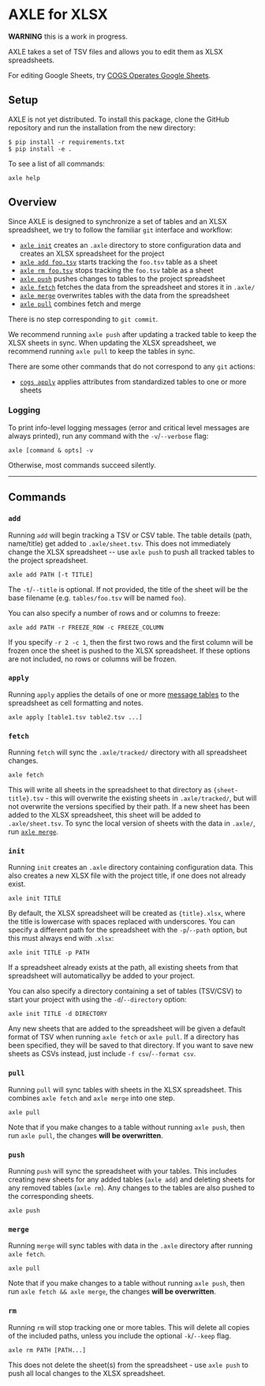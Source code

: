 # AXLE for XLSX

**WARNING** this is a work in progress.

AXLE takes a set of TSV files and allows you to edit them as XLSX spreadsheets.

For editing Google Sheets, try [COGS Operates Google Sheets](https://github.com/ontodev/cogs).

## Setup

AXLE is not yet distributed. To install this package, clone the GitHub repository and run the installation from the new directory:
```
$ pip install -r requirements.txt
$ pip install -e .
```

To see a list of all commands:
```
axle help
```

## Overview

Since AXLE is designed to synchronize a set of tables and an XLSX spreadsheet,
we try to follow the familiar `git` interface and workflow:

- [`axle init`](#init) creates an `.axle` directory to store configuration data and creates an XLSX spreadsheet for the project
- [`axle add foo.tsv`](#add) starts tracking the `foo.tsv` table as a sheet
- [`axle rm foo.tsv`](#rm) stops tracking the `foo.tsv` table as a sheet
- [`axle push`](#push) pushes changes to tables to the project spreadsheet
- [`axle fetch`](#fetch) fetches the data from the spreadsheet and stores it in `.axle/`
- [`axle merge`](#merge) overwrites tables with the data from the spreadsheet
- [`axle pull`](#pull) combines fetch and merge

There is no step corresponding to `git commit`.

We recommend running `axle push` after updating a tracked table to keep the XLSX sheets in sync. 
When updating the XLSX spreadsheet, we recommend running `axle pull` to keep the tables in sync.

There are some other commands that do not correspond to any `git` actions:

- [`cogs apply`](#apply) applies attributes from standardized tables to one or more sheets

### Logging

To print info-level logging messages (error and critical level messages are always printed), run any command with the `-v`/`--verbose` flag:

```
axle [command & opts] -v
```

Otherwise, most commands succeed silently.

---

## Commands

### `add`

Running `add` will begin tracking a TSV or CSV table. The table details (path, name/title) get added to `.axle/sheet.tsv`.
This does not immediately change the XLSX spreadsheet -- use `axle push` to push all tracked tables to the project spreadsheet.

```
axle add PATH [-t TITLE]
```

The `-t`/`--title` is optional. If not provided, the title of the sheet will be the base filename (e.g. `tables/foo.tsv` will be named `foo`).

You can also specify a number of rows and or columns to freeze:

```
axle add PATH -r FREEZE_ROW -c FREEZE_COLUMN
```

If you specify `-r 2 -c 1`, then the first two rows and the first column will be frozen once the sheet is pushed to the XLSX spreadsheet.
If these options are not included, no rows or columns will be frozen.

### `apply`

Running `apply` applies the details of one or more [message tables](https://github.com/ontodev/cogs#message-tables) to the spreadsheet as cell formatting and notes.

```
axle apply [table1.tsv table2.tsv ...]
```

### `fetch`

Running `fetch` will sync the `.axle/tracked/` directory with all spreadsheet changes.

```
axle fetch
```

This will write all sheets in the spreadsheet to that directory as `{sheet-title}.tsv` - this will overwrite the existing sheets in `.axle/tracked/`, but will not overwrite the versions specified by their path.
If a new sheet has been added to the XLSX spreadsheet, this sheet will be added to `.axle/sheet.tsv`. 
To sync the local version of sheets with the data in `.axle/`, run [`axle merge`](#merge).

### `init`

Running `init` creates an `.axle` directory containing configuration data. This also creates a new XLSX file with the project title, if one does not already exist.

```
axle init TITLE
```

By default, the XLSX spreadsheet will be created as `{title}.xlsx`, where the title is lowercase with spaces replaced with underscores.
You can specify a different path for the spreadsheet with the `-p`/`--path` option, but this must always end with `.xlsx`:

```
axle init TITLE -p PATH
```

If a spreadsheet already exists at the path, all existing sheets from that spreadsheet will automaticallyy be added to your project.

You can also specify a directory containing a set of tables (TSV/CSV) to start your project with using the `-d`/`--directory` option:

```
axle init TITLE -d DIRECTORY
```

Any new sheets that are added to the spreadsheet will be given a default format of TSV when running `axle fetch` or `axle pull`.
If a directory has been specified, they will be saved to that directory. If you want to save new sheets as CSVs instead, just include `-f csv`/`--format csv`.

### `pull`

Running `pull` will sync tables with sheets in the XLSX spreadsheet.
This combines `axle fetch` and `axle merge` into one step.

```
axle pull
```

Note that if you make changes to a table without running `axle push`, then run `axle pull`, the changes **will be overwritten**.

### `push`

Running `push` will sync the spreadsheet with your tables.
This includes creating new sheets for any added tables (`axle add`) and deleting sheets for any removed tables (`axle rm`).
Any changes to the tables are also pushed to the corresponding sheets.

```
axle push
```

### `merge`

Running `merge` will sync tables with data in the `.axle` directory after running `axle fetch`.

```
axle pull
```

Note that if you make changes to a table without running `axle push`, then run `axle fetch && axle merge`, the changes **will be overwritten**.

### `rm`

Running `rm` will stop tracking one or more tables.
This will delete all copies of the included paths, unless you include the optional `-k`/`--keep` flag.

```
axle rm PATH [PATH...]
```

This does not delete the sheet(s) from the spreadsheet - use `axle push` to push all local changes to the XLSX spreadsheet.
